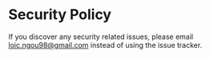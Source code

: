 # Security Policy

If you discover any security related issues, please email loic.ngou98@gmail.com instead of using the issue tracker.
